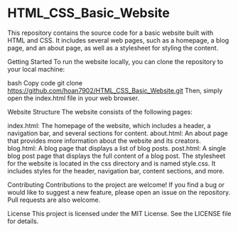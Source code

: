 # HTML_CSS_Basic_Website
This repository contains the source code for a basic website built with HTML and CSS. It includes several web pages, such as a homepage, a blog page, and an about page, as well as a stylesheet for styling the content.

Getting Started
To run the website locally, you can clone the repository to your local machine:

bash
Copy code
git clone https://github.com/hoan7902/HTML_CSS_Basic_Website.git
Then, simply open the index.html file in your web browser.

Website Structure
The website consists of the following pages:

index.html: The homepage of the website, which includes a header, a navigation bar, and several sections for content.
about.html: An about page that provides more information about the website and its creators.
blog.html: A blog page that displays a list of blog posts.
post.html: A single blog post page that displays the full content of a blog post.
The stylesheet for the website is located in the css directory and is named style.css. It includes styles for the header, navigation bar, content sections, and more.

Contributing
Contributions to the project are welcome! If you find a bug or would like to suggest a new feature, please open an issue on the repository. Pull requests are also welcome.

License
This project is licensed under the MIT License. See the LICENSE file for details.
